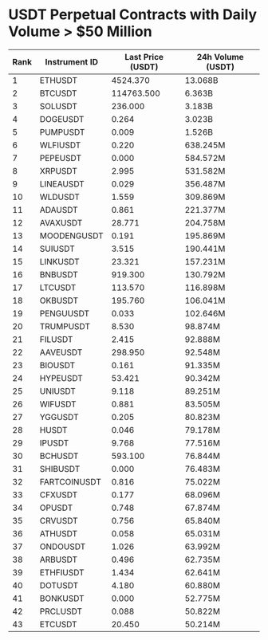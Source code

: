 # USDT Perpetual Contracts with Daily Volume > $50 Million

| Rank | Instrument ID | Last Price (USDT) | 24h Volume (USDT) |
|------|---------------|-------------------|-------------------|
| 1 | ETHUSDT | 4524.370 | 13.068B |
| 2 | BTCUSDT | 114763.500 | 6.363B |
| 3 | SOLUSDT | 236.000 | 3.183B |
| 4 | DOGEUSDT | 0.264 | 3.023B |
| 5 | PUMPUSDT | 0.009 | 1.526B |
| 6 | WLFIUSDT | 0.220 | 638.245M |
| 7 | PEPEUSDT | 0.000 | 584.572M |
| 8 | XRPUSDT | 2.995 | 531.582M |
| 9 | LINEAUSDT | 0.029 | 356.487M |
| 10 | WLDUSDT | 1.559 | 309.869M |
| 11 | ADAUSDT | 0.861 | 221.377M |
| 12 | AVAXUSDT | 28.771 | 204.758M |
| 13 | MOODENGUSDT | 0.191 | 195.869M |
| 14 | SUIUSDT | 3.515 | 190.441M |
| 15 | LINKUSDT | 23.321 | 157.231M |
| 16 | BNBUSDT | 919.300 | 130.792M |
| 17 | LTCUSDT | 113.570 | 116.898M |
| 18 | OKBUSDT | 195.760 | 106.041M |
| 19 | PENGUUSDT | 0.033 | 102.646M |
| 20 | TRUMPUSDT | 8.530 | 98.874M |
| 21 | FILUSDT | 2.415 | 92.888M |
| 22 | AAVEUSDT | 298.950 | 92.548M |
| 23 | BIOUSDT | 0.161 | 91.335M |
| 24 | HYPEUSDT | 53.421 | 90.342M |
| 25 | UNIUSDT | 9.118 | 89.251M |
| 26 | WIFUSDT | 0.881 | 83.505M |
| 27 | YGGUSDT | 0.205 | 80.823M |
| 28 | HUSDT | 0.046 | 79.178M |
| 29 | IPUSDT | 9.768 | 77.516M |
| 30 | BCHUSDT | 593.100 | 76.844M |
| 31 | SHIBUSDT | 0.000 | 76.483M |
| 32 | FARTCOINUSDT | 0.816 | 75.022M |
| 33 | CFXUSDT | 0.177 | 68.096M |
| 34 | OPUSDT | 0.748 | 67.874M |
| 35 | CRVUSDT | 0.756 | 65.840M |
| 36 | ATHUSDT | 0.058 | 65.031M |
| 37 | ONDOUSDT | 1.026 | 63.992M |
| 38 | ARBUSDT | 0.496 | 62.735M |
| 39 | ETHFIUSDT | 1.434 | 62.641M |
| 40 | DOTUSDT | 4.180 | 60.880M |
| 41 | BONKUSDT | 0.000 | 52.775M |
| 42 | PRCLUSDT | 0.088 | 50.822M |
| 43 | ETCUSDT | 20.450 | 50.214M |
